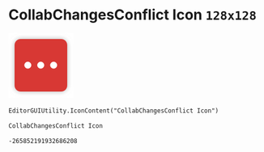 # CollabChangesConflict Icon `128x128`
<img src="/img/CollabChangesConflict%20Icon.png" width=128 height=128>

``` CSharp
EditorGUIUtility.IconContent("CollabChangesConflict Icon")
```
```
CollabChangesConflict Icon
```
```
-265852191932686208
```
